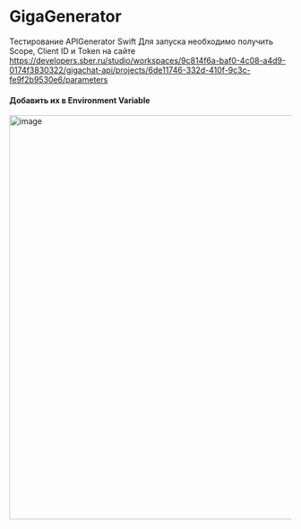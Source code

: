 # GigaGenerator
Тестирование APIGenerator Swift
Для запуска необходимо получить Scope, Client ID и Token на сайте https://developers.sber.ru/studio/workspaces/9c814f6a-baf0-4c08-a4d9-0174f3830322/gigachat-api/projects/6de11746-332d-410f-9c3c-fe9f2b9530e6/parameters
#### Добавить их в Environment Variable
<img width="720" alt="image" src="https://github.com/antinlay/GigaGenerator/assets/42703245/e9e798ce-2068-452e-b792-8d5500f1172e">
